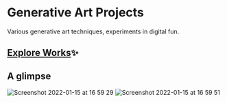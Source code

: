 # Generative Art Projects

Various generative art techniques, experiments in digital fun.

## [Explore Works](https://thawing-earth-48039.herokuapp.com/)✨

## A glimpse

![Screenshot 2022-01-15 at 16 59 29](https://user-images.githubusercontent.com/32189942/149626414-ac29898c-f4ba-402f-ad41-87c2e3e82319.png)
![Screenshot 2022-01-15 at 16 59 51](https://user-images.githubusercontent.com/32189942/149626418-9a67ace5-a1ae-4278-9beb-12d7977cb3ff.png)

